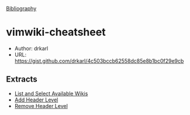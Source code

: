 [Bibliography](Bibliography.md)

# vimwiki-cheatsheet

-   Author: drkarl
-   URL: https://gist.github.com/drkarl/4c503bccb62558dc85e8b1bc0f29e9cb

## Extracts

-   [List and Select Available Wikis](List-and-Select-Available-Wikis.md)
-   [Add Header Level](Add-Header-Level.md)
-   [Remove Header Level](Remove-Header-Level.md)
